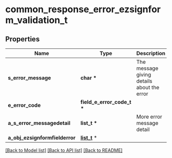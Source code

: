 # common_response_error_ezsignform_validation_t

## Properties
Name | Type | Description | Notes
------------ | ------------- | ------------- | -------------
**s_error_message** | **char \*** | The message giving details about the error | 
**e_error_code** | **field_e_error_code_t \*** |  | 
**a_s_error_messagedetail** | **list_t \*** | More error message detail | [optional] 
**a_obj_ezsignformfielderror** | [**list_t**](object.md) \* |  | 

[[Back to Model list]](../README.md#documentation-for-models) [[Back to API list]](../README.md#documentation-for-api-endpoints) [[Back to README]](../README.md)


